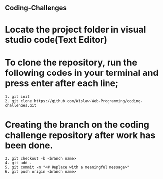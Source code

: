 ## Coding-Challenges
# Locate the project folder in visual studio code(Text Editor)
# To clone the repository, run the following codes in your terminal and press enter after each line; 

    1. git init 
    2. git clone https://github.com/Wislaw-Web-Programming/coding-challenges.git
# Creating the branch on the coding challenge repository after work has been done.
    3. git checkout -b <branch name>
    4. git add .
    5. git commit -m "<# Replace with a meaningful message>"  
    6. git push origin <branch name>

